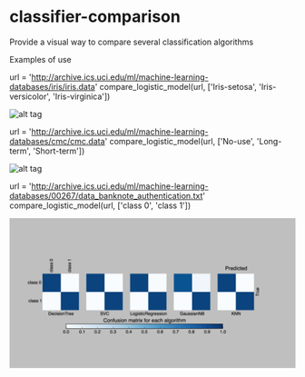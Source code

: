 # classifier-comparison
Provide a visual way to compare several classification algorithms

Examples of use


url = 'http://archive.ics.uci.edu/ml/machine-learning-databases/iris/iris.data'
compare_logistic_model(url, ['Iris-setosa', 'Iris-versicolor', 'Iris-virginica'])

![alt tag](https://github.com/agnesmm/classifier-comparison/iris.png)


url = 'http://archive.ics.uci.edu/ml/machine-learning-databases/cmc/cmc.data'
compare_logistic_model(url, ['No-use', 'Long-term', 'Short-term'])


![alt tag](https://github.com/agnesmm/classifier-comparison/contraceptive_method.png)


url = 'http://archive.ics.uci.edu/ml/machine-learning-databases/00267/data_banknote_authentication.txt'
compare_logistic_model(url, ['class 0', 'class 1'])

![alt tag](https://github.com/agnesmm/classifier-comparison/blob/master/banknote_authentication.png)
